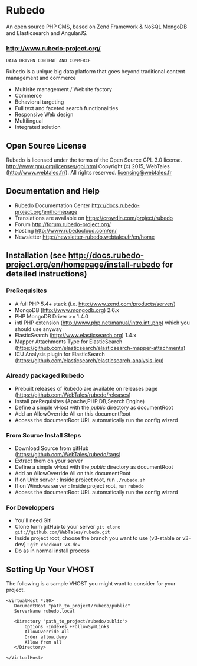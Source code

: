 Rubedo
======

An open source PHP CMS, based on Zend Framework &amp; NoSQL MongoDB and Elasticsearch and AngularJS.
### http://www.rubedo-project.org/
    DATA DRIVEN CONTENT AND COMMERCE

Rubedo is a unique big data platform that goes beyond traditional content management and commerce
* Multisite management / Website factory
* Commerce
* Behavioral targeting
* Full text and faceted search functionalities
* Responsive Web design
* Multilingual
* Integrated solution

Open Source License
------------------------------------------------------------------------------------------
Rubedo is licensed under the terms of the Open Source GPL 3.0 license. 
http://www.gnu.org/licenses/gpl.html
Copyright (c) 2015, WebTales (http://www.webtales.fr/). All rights reserved.
licensing@webtales.fr

Documentation and Help
------------------------------------------------------------------------------------------
* Rubedo Documentation Center http://docs.rubedo-project.org/en/homepage
* Translations are available on https://crowdin.com/project/rubedo
* Forum http://forum.rubedo-project.org/
* Hosting http://www.rubedocloud.com/en/ 
* Newsletter http://newsletter-rubedo.webtales.fr/en/home


Installation (see http://docs.rubedo-project.org/en/homepage/install-rubedo for detailed instructions)
------------------------------------------------------------------------------------------
### PreRequisites
* A full PHP 5.4+ stack (i.e. http://www.zend.com/products/server/)
* MongoDB (http://www.mongodb.org) 2.6.x
* PHP MongoDB Driver >= 1.4.0
* intl PHP extension (http://www.php.net/manual/intro.intl.php) which you should use anyway
* ElasticSearch (http://www.elasticsearch.org) 1.4.x
* Mapper Attachments Type for ElasticSearch (https://github.com/elasticsearch/elasticsearch-mapper-attachments) 
* ICU Analysis plugin for ElasticSearch (https://github.com/elasticsearch/elasticsearch-analysis-icu)

### Already packaged Rubedo
* Prebuilt releases of Rubedo are available on releases page (https://github.com/WebTales/rubedo/releases)
* Install preRequisites (Apache,PHP,DB,Search Engine)
* Define a simple vHost with the *public* directory as documentRoot
* Add an AllowOverride All on this documentRoot
* Access the documentRoot URL automatically run the config wizard

### From Source Install Steps
* Download Source from gitHub (https://github.com/WebTales/rubedo/tags)
* Extract them on your server
* Define a simple vHost with the *public* directory as documentRoot
* Add an AllowOverride All on this documentRoot
* If on Unix server : Inside project root, run `./rubedo.sh`
* If on Windows server : Inside project root, run `rubedo`
* Access the documentRoot URL automatically run the config wizard

### For Developpers
* You'll need Git!
* Clone form gitHub to your server `git clone git://github.com/WebTales/rubedo.git`
* Inside project root, choose the branch you want to use (v3-stable or v3-dev) : `git checkout v3-dev`
* Do as in normal install process



Setting Up Your VHOST
------------------------------------------------------------------------------------------
The following is a sample VHOST you might want to consider for your project.

	<VirtualHost *:80>
	   DocumentRoot "path_to_project/rubedo/public"
	   ServerName rubedo.local
	
	   <Directory "path_to_project/rubedo/public">
	       Options -Indexes +FollowSymLinks
	       AllowOverride All
	       Order allow,deny
	       Allow from all
	   </Directory>
	
	</VirtualHost>

